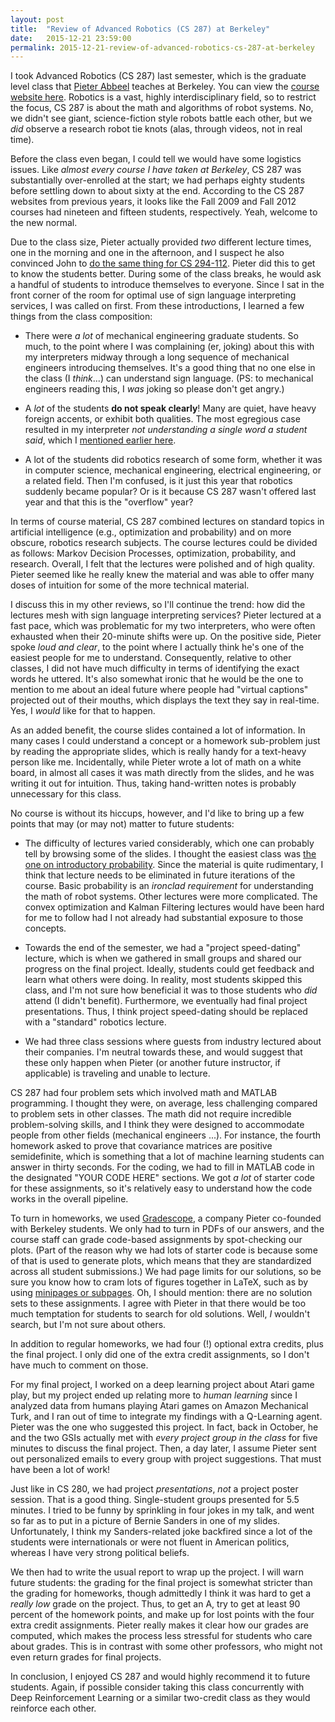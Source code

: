 ```yaml
---
layout: post
title:  "Review of Advanced Robotics (CS 287) at Berkeley"
date:   2015-12-21 23:59:00
permalink: 2015-12-21-review-of-advanced-robotics-cs-287-at-berkeley
---
```


I took Advanced Robotics (CS 287) last semester, which is the graduate level class that [Pieter
Abbeel](http://www.cs.berkeley.edu/~pabbeel/) teaches at Berkeley. You can view the [course website
here](http://www.cs.berkeley.edu/~pabbeel/cs287-fa15/). Robotics is a vast, highly interdisciplinary
field, so to restrict the focus, CS 287 is about the math and algorithms of robot systems. No, we
didn't see giant, science-fiction style robots battle each other, but we *did* observe a research
robot tie knots (alas, through videos, not in real time).

Before the class even began, I could tell we would have some logistics issues. Like *almost every
course I have taken at Berkeley*, CS 287 was substantially over-enrolled at the start; we had
perhaps eighty students before settling down to about sixty at the end.  According to the CS 287
websites from previous years, it looks like the Fall 2009 and Fall 2012 courses had nineteen and
fifteen students, respectively. Yeah, welcome to the new normal.

Due to the class size, Pieter actually provided *two* different lecture times, one in the morning
and one in the afternoon, and I suspect he also convinced John to [do the same thing for CS
294-112](http://danieltakeshi.github.io/2015-12-17-review-of-deep-reinforcement-learning-cs-294-112-at-berkeley/).
Pieter did this to get to know the students better. During some of the class breaks, he would ask a
handful of students to introduce themselves to everyone. Since I sat in the front corner of the room
for optimal use of sign language interpreting services, I was called on first. From these
    introductions, I learned a few things from the class composition:

- There were *a lot* of mechanical engineering graduate students. So much, to the point where I was
  complaining (er, joking) about this with my interpreters midway through a long sequence of
  mechanical engineers introducing themselves.  It's a good thing that no one else in the class (I
  *think*...) can understand sign language. (PS: to mechanical engineers reading this, I *was*
  joking so please don't get angry.)

- A *lot* of the students **do not speak clearly**! Many are quiet, have heavy foreign accents, or
  exhibit both qualities. The most egregious case resulted in my interpreter *not understanding a
  single word a student said*, which I [mentioned earlier
  here](http://danieltakeshi.github.io/why-can-certain-people-understand-foreign-accents-easily/).

- A lot of the students did robotics research of some form, whether it was in computer science,
  mechanical engineering, electrical engineering, or a related field.  Then I'm confused, is it just
  this year that robotics suddenly became popular? Or is it because CS 287 wasn't offered last year
  and that this is the "overflow" year?

In terms of course material, CS 287 combined lectures on standard topics in artificial intelligence
(e.g., optimization and probability) and on more obscure, robotics research subjects. The course
lectures could be divided as follows: Markov Decision Processes, optimization, probability, and
research. Overall, I felt that the lectures were polished and of high quality. Pieter seemed like he
really knew the material and was able to offer many doses of intuition for some of the more
technical material.

I discuss this in my other reviews, so I'll continue the trend: how did the lectures mesh with sign
language interpreting services? Pieter lectured at a fast pace, which was problematic for my two
interpreters, who were often exhausted when their 20-minute shifts were up. On the positive side,
Pieter spoke *loud and clear*, to the point where I actually think he's one of the easiest people
for me to understand. Consequently, relative to other classes, I did not have much difficulty in
terms of identifying the exact words he uttered. It's also somewhat ironic that he would be the one
to mention to me about an ideal future where people had "virtual captions" projected out of their
mouths, which displays the text they say in real-time. Yes, I *would* like for that to happen.

As an added benefit, the course slides contained a lot of information. In many cases I could
understand a concept or a homework sub-problem just by reading the appropriate slides, which is
really handy for a text-heavy person like me. Incidentally, while Pieter wrote a lot of math on a
white board, in almost all cases it was math directly from the slides, and he was writing it out for
intuition. Thus, taking hand-written notes is probably unnecessary for this class.

No course is without its hiccups, however, and I'd like to bring up a few points that may (or may
not) matter to future students:

- The difficulty of lectures varied considerably, which one can probably tell by browsing some of
  the slides. I thought the easiest class was [the one on introductory
  probability](http://www.cs.berkeley.edu/~pabbeel/cs287-fa15/slides/lecture12-probability-review.pdf).
  Since the material is quite rudimentary, I think that lecture needs to be eliminated in future
  iterations of the course. Basic probability is an *ironclad requirement* for understanding the
  math of robot systems. Other lectures were more complicated.  The convex optimization and Kalman
  Filtering lectures would have been hard for me to follow had I not already had substantial
  exposure to those concepts.

- Towards the end of the semester, we had a "project speed-dating" lecture, which is when we
  gathered in small groups and shared our progress on the final project.  Ideally, students could
  get feedback and learn what others were doing. In reality, most students skipped this class, and
  I'm not sure how beneficial it was to those students who *did* attend (I didn't benefit).
  Furthermore, we eventually had final project presentations.  Thus, I think project speed-dating
  should be replaced with a "standard" robotics lecture.

- We had three class sessions where guests from industry lectured about their companies. I'm neutral
  towards these, and would suggest that these only happen when Pieter (or another future instructor,
  if applicable) is traveling and unable to lecture.

CS 287 had four problem sets which involved math and MATLAB programming.  I thought they were, on
average, less challenging compared to problem sets in other classes.  The math did not require
incredible problem-solving skills, and I think they were designed to accommodate people from other
fields (mechanical engineers ...). For instance, the fourth homework asked to prove that covariance
matrices are positive semidefinite, which is something that a lot of machine learning students can
answer in thirty seconds. For the coding, we had to fill in MATLAB code in the designated "YOUR CODE
HERE" sections. We got *a lot* of starter code for these assignments, so it's relatively easy to
understand how the code works in the overall pipeline.

To turn in homeworks, we used [Gradescope](https://gradescope.com/), a company Pieter co-founded
with Berkeley students. We only had to turn in PDFs of our answers, and the course staff can grade
code-based assignments by spot-checking our plots. (Part of the reason why we had lots of starter
code is because some of that is used to generate plots, which means that they are standardized
across all student submissions.) We had page limits for our solutions, so be sure you know how to
cram lots of figures together in LaTeX, such as by using [minipages or
subpages](http://tex.stackexchange.com/questions/37581/latex-figures-side-by-side). Oh, I should
mention: there are no solution sets to these assignments. I agree with Pieter in that there would be
too much temptation for students to search for old solutions. Well, *I* wouldn't search, but I'm not
sure about others.

In addition to regular homeworks, we had four (!) optional extra credits, plus the final project. I
only did one of the extra credit assignments, so I don't have much to comment on those.

For my final project, I worked on a deep learning project about Atari game play, but my project
ended up relating more to *human learning* since I analyzed data from humans playing Atari games on
Amazon Mechanical Turk, and I ran out of time to integrate my findings with a Q-Learning agent.
Pieter was the one who suggested this project. In fact, back in October, he and the two GSIs
actually met with *every project group in the class* for five minutes to discuss the final project.
Then, a day later, I assume Pieter sent out personalized emails to every group with project
suggestions. That must have been a lot of work!

Just like in CS 280, we had project *presentations*, *not* a project poster session. That is a good
thing. Single-student groups presented for 5.5 minutes. I tried to be funny by sprinkling in four
jokes in my talk, and went so far as to put in a picture of Bernie Sanders in one of my slides.
Unfortunately, I think my Sanders-related joke backfired since a lot of the students were
internationals or were not fluent in American politics, whereas I have very strong political
beliefs.

We then had to write the usual report to wrap up the project. I will warn future students: the
grading for the final project is somewhat stricter than the grading for homeworks, though admittedly
I think it was hard to get a *really low* grade on the project. Thus, to get an A, try to get at
least 90 percent of the homework points, and make up for lost points with the four extra credit
assignments. Pieter really makes it clear how our grades are computed, which makes the process less
stressful for students who care about grades. This is in contrast with some other professors, who
might not even return grades for final projects.

In conclusion, I enjoyed CS 287 and would highly recommend it to future students. Again, if possible
consider taking this class concurrently with Deep Reinforcement Learning or a similar two-credit
class as they would reinforce each other.

